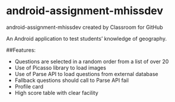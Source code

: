 # android-assignment-mhissdev
android-assignment-mhissdev created by Classroom for GitHub

An Android application to test students’ knowledge of geography.

##Features:

* Questions  are selected in a random order from a list of over 20
* Use of Picasso library to load images
* Use of Parse API to load questions from external database
* Fallback questions should call to Parse API fail
* Profile card
* High score table with clear facility

